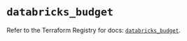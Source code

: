 # `databricks_budget`

Refer to the Terraform Registry for docs: [`databricks_budget`](https://registry.terraform.io/providers/databricks/databricks/1.66.0/docs/resources/budget).
